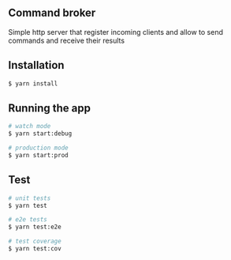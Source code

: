 ## Command broker
Simple http server that register incoming clients and allow to send commands and receive their results

## Installation

```bash
$ yarn install
```

## Running the app

```bash
# watch mode
$ yarn start:debug

# production mode
$ yarn start:prod
```

## Test

```bash
# unit tests
$ yarn test

# e2e tests
$ yarn test:e2e

# test coverage
$ yarn test:cov
```
